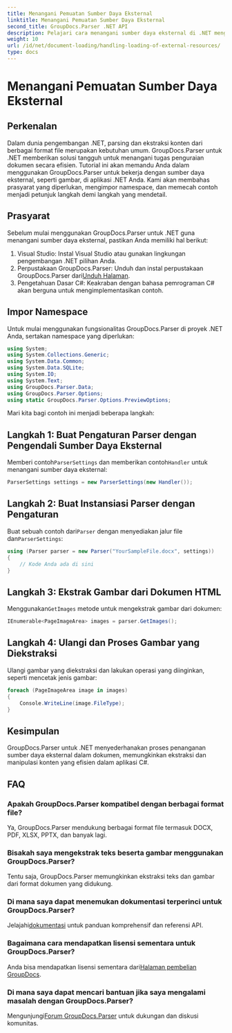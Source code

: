```yaml
---
title: Menangani Pemuatan Sumber Daya Eksternal
linktitle: Menangani Pemuatan Sumber Daya Eksternal
second_title: GroupDocs.Parser .NET API
description: Pelajari cara menangani sumber daya eksternal di .NET menggunakan GroupDocs.Parser untuk penguraian dan ekstraksi dokumen yang efisien.
weight: 10
url: /id/net/document-loading/handling-loading-of-external-resources/
type: docs
---
```

# Menangani Pemuatan Sumber Daya Eksternal

## Perkenalan
Dalam dunia pengembangan .NET, parsing dan ekstraksi konten dari berbagai format file merupakan kebutuhan umum. GroupDocs.Parser untuk .NET memberikan solusi tangguh untuk menangani tugas penguraian dokumen secara efisien. Tutorial ini akan memandu Anda dalam menggunakan GroupDocs.Parser untuk bekerja dengan sumber daya eksternal, seperti gambar, di aplikasi .NET Anda. Kami akan membahas prasyarat yang diperlukan, mengimpor namespace, dan memecah contoh menjadi petunjuk langkah demi langkah yang mendetail.
## Prasyarat
Sebelum mulai menggunakan GroupDocs.Parser untuk .NET guna menangani sumber daya eksternal, pastikan Anda memiliki hal berikut:
1. Visual Studio: Instal Visual Studio atau gunakan lingkungan pengembangan .NET pilihan Anda.
2. Perpustakaan GroupDocs.Parser: Unduh dan instal perpustakaan GroupDocs.Parser dari[Unduh Halaman](https://releases.groupdocs.com/parser/net/).
3. Pengetahuan Dasar C#: Keakraban dengan bahasa pemrograman C# akan berguna untuk mengimplementasikan contoh.

## Impor Namespace
Untuk mulai menggunakan fungsionalitas GroupDocs.Parser di proyek .NET Anda, sertakan namespace yang diperlukan:
```csharp
using System;
using System.Collections.Generic;
using System.Data.Common;
using System.Data.SQLite;
using System.IO;
using System.Text;
using GroupDocs.Parser.Data;
using GroupDocs.Parser.Options;
using static GroupDocs.Parser.Options.PreviewOptions;
```

Mari kita bagi contoh ini menjadi beberapa langkah:
## Langkah 1: Buat Pengaturan Parser dengan Pengendali Sumber Daya Eksternal
 Memberi contoh`ParserSettings` dan memberikan contoh`Handler` untuk menangani sumber daya eksternal:
```csharp
ParserSettings settings = new ParserSettings(new Handler());
```
## Langkah 2: Buat Instansiasi Parser dengan Pengaturan
 Buat sebuah contoh dari`Parser` dengan menyediakan jalur file dan`ParserSettings`:
```csharp
using (Parser parser = new Parser("YourSampleFile.docx", settings))
{
    // Kode Anda ada di sini
}
```
## Langkah 3: Ekstrak Gambar dari Dokumen HTML
 Menggunakan`GetImages` metode untuk mengekstrak gambar dari dokumen:
```csharp
IEnumerable<PageImageArea> images = parser.GetImages();
```
## Langkah 4: Ulangi dan Proses Gambar yang Diekstraksi
Ulangi gambar yang diekstraksi dan lakukan operasi yang diinginkan, seperti mencetak jenis gambar:
```csharp
foreach (PageImageArea image in images)
{
    Console.WriteLine(image.FileType);
}
```

## Kesimpulan
GroupDocs.Parser untuk .NET menyederhanakan proses penanganan sumber daya eksternal dalam dokumen, memungkinkan ekstraksi dan manipulasi konten yang efisien dalam aplikasi C#.

## FAQ
### Apakah GroupDocs.Parser kompatibel dengan berbagai format file?
Ya, GroupDocs.Parser mendukung berbagai format file termasuk DOCX, PDF, XLSX, PPTX, dan banyak lagi.
### Bisakah saya mengekstrak teks beserta gambar menggunakan GroupDocs.Parser?
Tentu saja, GroupDocs.Parser memungkinkan ekstraksi teks dan gambar dari format dokumen yang didukung.
### Di mana saya dapat menemukan dokumentasi terperinci untuk GroupDocs.Parser?
 Jelajahi[dokumentasi](https://tutorials.groupdocs.com/parser/net/) untuk panduan komprehensif dan referensi API.
### Bagaimana cara mendapatkan lisensi sementara untuk GroupDocs.Parser?
 Anda bisa mendapatkan lisensi sementara dari[Halaman pembelian GroupDocs](https://purchase.groupdocs.com/temporary-license/).
### Di mana saya dapat mencari bantuan jika saya mengalami masalah dengan GroupDocs.Parser?
 Mengunjungi[Forum GroupDocs.Parser](https://forum.groupdocs.com/c/parser/17) untuk dukungan dan diskusi komunitas.